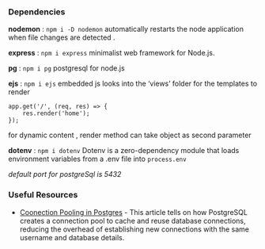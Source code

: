 ### Dependencies

**nodemon** : `` npm i -D nodemon ``
automatically restarts the node application when file changes are detected .

**express** : ``npm i express``
minimalist web framework for Node.js.

**pg** : ``npm i pg``
postgresql for node.js

**ejs** : ``npm i ejs``
embedded js
looks into the ‘views’ folder for the templates to render

```
app.get('/', (req, res) => { 
	res.render('home'); 
});
```

for dynamic content , render method can take object as second parameter

**dotenv** : ``npm i dotenv``
Dotenv is a zero-dependency module that loads environment variables from a .env file into ``process.env``

*default port for postgreSql is 5432*

### Useful Resources

- [Coonection Pooling in Postgres](https://www.ashnik.com/everything-you-need-to-know-about-connection-pooling-in-postgres/#:~:text=5%20MIN%20READ,new%20connection%20to%20the%20database.) - This article tells on how PostgreSQL creates a connection pool to cache and reuse database connections, reducing the overhead of establishing new connections with the same username and database details.

